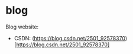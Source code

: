 # blog

Blog website:

- CSDN: (https://blog.csdn.net/2501_92578370)[https://blog.csdn.net/2501_92578370]
